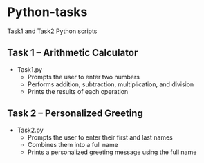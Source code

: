 # Python-tasks
Task1 and Task2 Python scripts

## Task 1 – Arithmetic Calculator
- Task1.py
  - Prompts the user to enter two numbers
  - Performs addition, subtraction, multiplication, and division
  - Prints the results of each operation

## Task 2 – Personalized Greeting
- Task2.py
  - Prompts the user to enter their first and last names
  - Combines them into a full name
  - Prints a personalized greeting message using the full name
